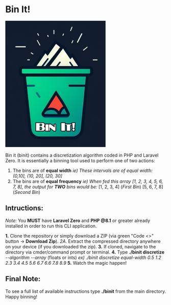 # Bin It!
![images/classic_nes_controller](/binit-logo.png)

Bin it (binit) contains a discretization algorithm coded in PHP and Laravel Zero.
It is essentially a binning tool used to perform one of two actions:

1) The bins are of **equal width**
    *ie) These intervals are of equal width: (0,10], (10, 20], (20, 30]*
2) The bins are of **equal frequency**
    *ie) When fed this array [1, 2, 3, 4, 5, 6, 7, 8], the output for **TWO** bins would be:*
        [1, 2, 3, 4] (*First Bin*)
        [5, 6, 7, 8] (*Second Bin*)

## Intructions:
*Note:* You **MUST** have **Laravel Zero** and **PHP @8.1** or greater already installed in order to run this CLI application.

**1.** Clone the repository or simply download a ZIP (via green "Code <>" button -> **Download Zip**).
*2A.* Extract the compressed directory anywhere on your device (if you downloaded the zip).
**3.** If cloned, navigate to the directory via cmder/command prompt or terminal.
**4.** Type **./binit discretize** *--algorithm --array* (floats or ints)
    *ex) ./binit discretize equal-width 0.5 1.2 2.3 3.4 4.5 5.6 6.7 6.6 7.8 8.9*
**5.** Watch the magic happen!

## Final Note:
To see a full list of available instructions type **./binit** from the main directory.
Happy binning!
